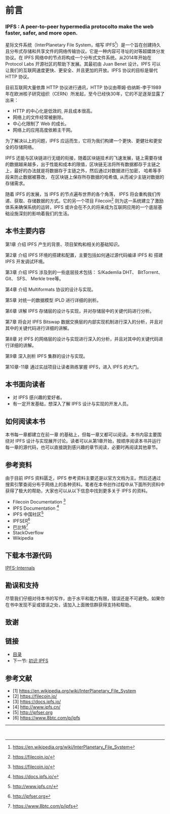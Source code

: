 # 前言

### IPFS : A peer-to-peer hypermedia protocolto make the web faster, safer, and more open.

星际文件系统（InterPlanetary File System，缩写 IPFS[^1]）是一个旨在创建持久且分布式存储和共享文件的网络传输协议。它是一种内容可寻址的对等超媒体分发协议。在 IPFS 网络中的节点将构成一个分布式文件系统。从2014年开始在 Protocol Labs 开源社区的帮助下发展。其最初由 Juan Benet 设计。IPFS 可以让我们的互联网速度更快、更安全、并且更加的开放。IPFS 协议的目标是替代 HTTP 协议。

目前互联网大量依靠 HTTP 协议进行通讯，HTTP 协议由蒂姆·伯纳斯-李于1989年在欧洲核子研究组织（CERN）所发起，至今已经快30年，它的不足逐渐显露了出来：

+ HTTP 的中心化是低效的, 并且成本很高。
+ 网络上的文件经常被删除。
+ 中心化限制了 Web 的成长。
+ 网络上的应用高度依赖主干网。


为了解决以上的问题，IPFS 应运而生，它将为我们构建一个更快、更健壮和更安全的存储网络。


IPFS 还能与区块链进行无缝的衔接，随着区块链技术的飞速发展，链上需要存储的数据越来越多，出于性能和成本的限值，区块链无法将所有数据都存于主链之上，最好的办法就是将数据存于主链之外，然后通过对数据进行加密， 哈希等手段来防止数据被篡改， 在区块链上保存所存数据的哈希值, 从而减少主链对数据的存储需求。

随着 IPFS 的发展，当 IPFS 的节点遍布世界的各个角落， IPFS 将会重构我们传递、获取、存储数据的方式。它的另一个项目 Filecoin[^2] 则为这一系统建立了激励体系来确保系统的运转，IPFS 或许会在不久的将来成为互联网应用的一个底层基础设施深刻的影响着我们的生活。


## 本书主要内容

第1章 介绍 IPFS 产生的背景、项目架构和相关的基础知识。

第2章 介绍 IPFS 环境的搭建和配置，主要包括如何通过源代码编译 IPFS 和 搭建 IPFS 开发调试环境。

第3章 介绍 IPFS 涉及到的一些底层技术包括： S/Kademlia DHT、 BitTorrent、 Git、 SFS、 Merkle tree等。

第4章 介绍  Multiformats 协议的设计与实现。

第5章 对统一的数据模型 IPLD 进行详细的剖析。

第6章 详解 IPFS 存储层的设计与实现，并对存储层中的关键代码进行分析。

第7章 将会对 IPFS Bitswap 数据交换层的内部实现机制进行深入的分析，并且对其中的关键代码进行详细的讲解。

第8章 对 IPFS 的网络层的设计与实现进行深入的分析，并且对其中的关键代码进行详细的讲解。

第9章 深入剖析 IPFS 集群的设计与实现。

第10章-11章 通过实战项目让读者熟练掌握 IPFS，进入 IPFS 的大门。


## 本书面向读者

+ 对 IPFS 感兴趣的爱好者。
+ 有一定开发基础，想深入了解 IPFS 设计与实现的开发人员。

## 如何阅读本书

本书每一章都建立在前一章 的基础上，但每一章又都可以阅读。本书内容主要围绕对 IPFS 设计与实现展开讨论。读者可以从第1章开始，按顺序阅读本书并运行每一章的源代码，也可以直接跳到感兴趣的章节阅读，必要时再阅读其他章节。

## 参考资料

由于目前 IPFS 资料匮乏，IPFS 参考资料主要还是以官方文档为主。然后还通过搜索引擎查阅分布于网络上的各种资料。笔者在本书创作过程中从下面所列资料中获得了极大的帮助，大家也可以从以下信息中找到更多关于 IPFS 的资料。

+ Filecoin Documentation [^2]​
+ IPFS Documentation [^3]​
+ IPFS 中国社区[^4]​
+ IPFSER[^5]​
+ 巴比特[^6]​
+ StackOverflow 
+ Wikipedia

## 下载本书源代码

[IPFS-Internals](https://github.com/xipfs/IPFS-Internals)

## 勘误和支持

尽管我们仔细对待本书的写作，由于水平和能力有限，错误还是不可避免。如果你在书中发现不妥或错误之处，请加入上面微信群获得支持和帮助。

## 致谢

## 链接

- [目录](SUMMARY.md)
- 下一节: [初识 IPFS](01.0.md)

## 参考文献

+ [1] https://en.wikipedia.org/wiki/InterPlanetary_File_System​
+ [2] https://filecoin.io/​
+ [3] https://docs.ipfs.io/​
+ [4] http://www.ipfs.cn/​
+ [5]  http://ipfser.org​
+ [6] https://www.8btc.com/p/ipfs

-----
​

[^1]: https://en.wikipedia.org/wiki/InterPlanetary_File_System
[^2]: https://filecoin.io/​
[^3]: https://docs.ipfs.io/​
[^4]: http://www.ipfs.cn/​
[^5]:  http://ipfser.org​
[^6]: https://www.8btc.com/p/ipfs​​